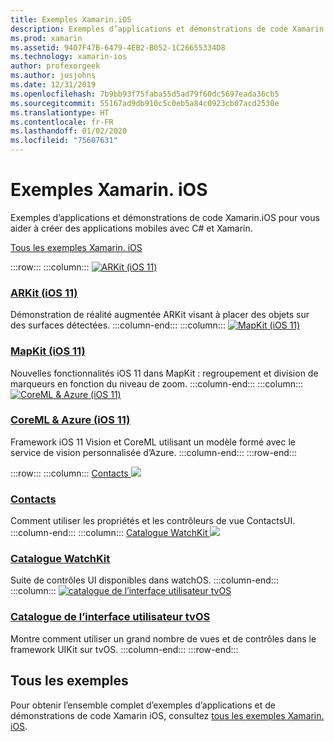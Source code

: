 ```yaml
---
title: Exemples Xamarin.iOS
description: Exemples d’applications et démonstrations de code Xamarin.iOS pour vous aider à créer des applications mobiles avec C# et Xamarin.
ms.prod: xamarin
ms.assetid: 9407F47B-6479-4EB2-B052-1C26655334D8
ms.technology: xamarin-ios
author: profexorgeek
ms.author: jusjohns
ms.date: 12/31/2019
ms.openlocfilehash: 7b9bb93f75faba55d5ad79f60dc5697eada36cb5
ms.sourcegitcommit: 55167ad9db910c5c0eb5a84c0923cb07acd2530e
ms.translationtype: HT
ms.contentlocale: fr-FR
ms.lasthandoff: 01/02/2020
ms.locfileid: "75607631"
---
```

# <a name="xamarinios-samples"></a>Exemples Xamarin. iOS

Exemples d’applications et démonstrations de code Xamarin.iOS pour vous aider à créer des applications mobiles avec C# et Xamarin.

[Tous les exemples Xamarin. iOS](https://docs.microsoft.com/samples/browse/?products=xamarin&term=Xamarin.iOS)

:::row:::
      :::column:::
[![ARKit (iOS 11)](images/arkit.png)](https://docs.microsoft.com/samples/xamarin/ios-samples/ios11-arkitplacingobjects/)

### <a name="arkit-ios-11httpsdocsmicrosoftcomsamplesxamarinios-samplesios11-arkitplacingobjects"></a>[ARKit (iOS 11)](https://docs.microsoft.com/samples/xamarin/ios-samples/ios11-arkitplacingobjects/)

Démonstration de réalité augmentée ARKit visant à placer des objets sur des surfaces détectées.
    :::column-end:::
    :::column:::
[![MapKit (iOS 11)](images/mapkit.png)](https://docs.microsoft.com/samples/xamarin/ios-samples/ios11-mapkitsample/)

### <a name="mapkit-ios-11httpsdocsmicrosoftcomsamplesxamarinios-samplesios11-mapkitsample"></a>[MapKit (iOS 11)](https://docs.microsoft.com/samples/xamarin/ios-samples/ios11-mapkitsample/)

Nouvelles fonctionnalités iOS 11 dans MapKit : regroupement et division de marqueurs en fonction du niveau de zoom.
    :::column-end:::
    :::column:::
[![CoreML & Azure (iOS 11)](images/coremlazure.png)](https://docs.microsoft.com/samples/xamarin/ios-samples/ios11-coremlazuremodel/)

### <a name="coreml--azure-ios-11httpsdocsmicrosoftcomsamplesxamarinios-samplesios11-coremlazuremodel"></a>[CoreML & Azure (iOS 11)](https://docs.microsoft.com/samples/xamarin/ios-samples/ios11-coremlazuremodel/)

Framework iOS 11 Vision et CoreML utilisant un modèle formé avec le service de vision personnalisée d’Azure.
    :::column-end:::
:::row-end:::

:::row:::
    :::column:::
[Contacts ![](images/contacts.png)](https://docs.microsoft.com/samples/xamarin/ios-samples/contacts)

### <a name="contactshttpsdocsmicrosoftcomsamplesxamarinios-samplescontacts"></a>[Contacts](https://docs.microsoft.com/samples/xamarin/ios-samples/contacts)

Comment utiliser les propriétés et les contrôleurs de vue ContactsUI.
    :::column-end:::
    :::column:::
[Catalogue WatchKit ![](images/watchos.png)](https://docs.microsoft.com/samples/xamarin/ios-samples/watchos-watchkitcatalog/)

### <a name="watchkit-cataloghttpsdocsmicrosoftcomsamplesxamarinios-sampleswatchos-watchkitcatalog"></a>[Catalogue WatchKit](https://docs.microsoft.com/samples/xamarin/ios-samples/watchos-watchkitcatalog/)

Suite de contrôles UI disponibles dans watchOS.
    :::column-end:::
    :::column:::
[![catalogue de l’interface utilisateur tvOS](images/tvosui.png)](https://docs.microsoft.com/xamarin/ios-samples/tvos-uicatalog/)

### <a name="tvos-ui-cataloghttpsdocsmicrosoftcomsamplesxamarinios-samplestvos-uicatalog"></a>[Catalogue de l’interface utilisateur tvOS](https://docs.microsoft.com/samples/xamarin/ios-samples/tvos-uicatalog/)

Montre comment utiliser un grand nombre de vues et de contrôles dans le framework UIKit sur tvOS.
    :::column-end:::
:::row-end:::

## <a name="all-samples"></a>Tous les exemples

Pour obtenir l’ensemble complet d’exemples d’applications et de démonstrations de code Xamarin iOS, consultez [tous les exemples Xamarin. iOS](https://docs.microsoft.com/samples/browse/?products=xamarin&term=Xamarin.iOS).
